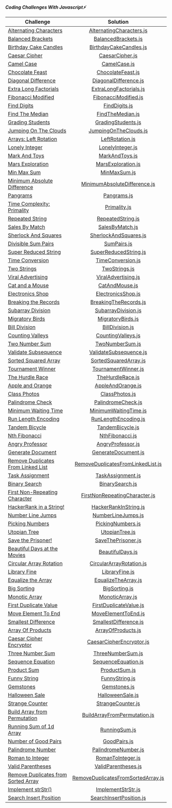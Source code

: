 ***Coding Challenges With Javascript⚡️***

| Challenge                                                                                                            |                                                                                        Solution                                                                                        |
|----------------------------------------------------------------------------------------------------------------------|:--------------------------------------------------------------------------------------------------------------------------------------------------------------------------------------:| 
| [Alternating Characters](https://www.hackerrank.com/challenges/alternating-characters/problem?h_r=internal-search)   |                                    [AlternatingCharacters.js](https://github.com/esrasen9/algo-challenges-js/blob/master/AlternatingCharacters.js)                                     |
| [Balanced Brackets](https://www.hackerrank.com/challenges/balanced-brackets/problem?h_r=internal-search)             |                                         [BalancedBrackets.js](https://github.com/esrasen9/algo-challenges-js/blob/master/BalancedBrackets.js)                                          | 
| [Birthday Cake Candles](https://www.hackerrank.com/challenges/birthday-cake-candles/problem?h_r=internal-search)     |                                      [BirthdayCakeCandles.js](https://github.com/esrasen9/algo-challenges-js/blob/master/BirthdayCakeCandles.js)                                       |
| [Caesar Cipher](https://www.hackerrank.com/challenges/caesar-cipher-1/problem)                                       |                                             [CaesarCipher.js](https://github.com/esrasen9/algo-challenges-js/blob/master/CaesarCipher.js)                                              |
| [Camel Case](https://www.hackerrank.com/challenges/camelcase/problem)                                                |                                                [CamelCase.js](https://github.com/esrasen9/algo-challenges-js/blob/master/CamelCase.js)                                                 |
| [Chocolate Feast](https://www.hackerrank.com/challenges/chocolate-feast/problem)                                     |                                           [ChocolateFeast.js](https://github.com/esrasen9/algo-challenges-js/blob/master/ChocolateFeast.js)                                            |
| [Diagonal Difference](https://www.hackerrank.com/challenges/diagonal-difference/problem)                             |                                       [DiagonalDifference.js](https://github.com/esrasen9/algo-challenges-js/blob/master/DiagonalDifference.js)                                        |
| [Extra Long Factorials](https://www.hackerrank.com/challenges/extra-long-factorials/problem)                         |                                      [ExtraLongFactorials.js](https://github.com/esrasen9/algo-challenges-js/blob/master/ExtraLongFactorials.js)                                       |
| [Fibonacci Modified](https://www.hackerrank.com/challenges/fibonacci-modified/problem)                               |                                        [FibonacciModified.js](https://github.com/esrasen9/algo-challenges-js/blob/master/FibonacciModified.js)                                         |
| [Find Digits](https://www.hackerrank.com/challenges/find-digits/problem)                                             |                                               [FindDigits.js](https://github.com/esrasen9/algo-challenges-js/blob/master/FindDigits.js)                                                |
| [Find The Median](https://www.hackerrank.com/challenges/find-the-median/problem)                                     |                                            [FindTheMedian.js](https://github.com/esrasen9/algo-challenges-js/blob/master/FindTheMedian.js)                                             |
| [Grading Students](https://www.hackerrank.com/challenges/three-month-preparation-kit-grading/problem)                |                                          [GradingStudents.js](https://github.com/esrasen9/algo-challenges-js/blob/master/GradingStudents.js)                                           |
| [Jumping On The Clouds](https://www.hackerrank.com/challenges/jumping-on-the-clouds/problem)                         |                                       [JumpingOnTheClouds.js](https://github.com/esrasen9/algo-challenges-js/blob/master/JumpingOnTheClouds.js)                                        |
| [Arrays: Left Rotation](https://www.hackerrank.com/challenges/ctci-array-left-rotation/problem)                      |                                             [LeftRotation.js](https://github.com/esrasen9/algo-challenges-js/blob/master/LeftRotation.js)                                              |
| [Lonely Integer](https://www.hackerrank.com/challenges/ctci-lonely-integer/problem)                                  |                                            [LonelyInteger.js](https://github.com/esrasen9/algo-challenges-js/blob/master/LonelyInteger.js)                                             |
| [Mark And Toys](https://www.hackerrank.com/challenges/mark-and-toys/problem)                                         |                                              [MarkAndToys.js](https://github.com/esrasen9/algo-challenges-js/blob/master/MarkAndToys.js)                                               |
| [Mars Exploration](https://www.hackerrank.com/challenges/mars-exploration/problem)                                   |                                          [MarsExploration.js](https://github.com/esrasen9/algo-challenges-js/blob/master/MarsExploration.js)                                           |
| [Min Max Sum](https://www.hackerrank.com/challenges/mini-max-sum/problem)                                            |                                                [MinMaxSum.js](https://github.com/esrasen9/algo-challenges-js/blob/master/MinMaxSum.js)                                                 |
| [Minimum Absolute Difference](https://www.hackerrank.com/challenges/minimum-absolute-difference-in-an-array/problem) |                                [MinimumAbsoluteDifference.js](https://github.com/esrasen9/algo-challenges-js/blob/master/MinimumAbsoluteDifference.js)                                 |
| [Pangrams](https://www.hackerrank.com/challenges/pangrams/problem)                                                   |                                                 [Pangrams.js](https://github.com/esrasen9/algo-challenges-js/blob/master/Pangrams.js)                                                  |
| [Time Complexity: Primality](https://www.hackerrank.com/challenges/ctci-big-o/problem)                               |                                                [Primality.js](https://github.com/esrasen9/algo-challenges-js/blob/master/Primality.js)                                                 |
| [Repeated String](https://www.hackerrank.com/challenges/repeated-string/problem)                                     |                                           [RepeatedString.js](https://github.com/esrasen9/algo-challenges-js/blob/master/RepeatedString.js)                                            |
| [Sales By Match](https://www.hackerrank.com/challenges/sock-merchant/problem)                                        |                                             [SalesByMatch.js](https://github.com/esrasen9/algo-challenges-js/blob/master/SalesByMatch.js)                                              |
| [Sherlock And Squares](https://www.hackerrank.com/challenges/sherlock-and-squares/problem)                           |                                       [SherlockAndSquares.js](https://github.com/esrasen9/algo-challenges-js/blob/master/SherlockAndSquares.js)                                        |
| [Divisible Sum Pairs](https://www.hackerrank.com/challenges/divisible-sum-pairs/problem)                             |                                                 [SumPairs.js](https://github.com/esrasen9/algo-challenges-js/blob/master/SumPairs.js)                                                  |
| [Super Reduced String](https://www.hackerrank.com/challenges/reduced-string/problem)                                 |                                       [SuperReducedString.js](https://github.com/esrasen9/algo-challenges-js/blob/master/SuperReducedString.js)                                        |
| [Time Conversion](https://www.hackerrank.com/challenges/time-conversion/problem)                                     |                                           [TimeConversion.js](https://github.com/esrasen9/algo-challenges-js/blob/master/TimeConversion.js)                                            |
| [Two Strings](https://www.hackerrank.com/challenges/two-strings/problem)                                             |                                               [TwoStrings.js](https://github.com/esrasen9/algo-challenges-js/blob/master/TwoStrings.js)                                                |
| [Viral Advertising](https://www.hackerrank.com/challenges/strange-advertising/problem)                               |                                         [ViralAdvertising.js](https://github.com/esrasen9/algo-challenges-js/blob/master/ViralAdvertising.js)                                          |
| [Cat and a Mouse](https://www.hackerrank.com/challenges/cats-and-a-mouse/problem)                                    |                                              [CatAndMouse.js](https://github.com/esrasen9/algo-challenges-js/blob/master/CatAndMouse.js)                                               |
| [Electronics Shop](https://www.hackerrank.com/challenges/electronics-shop/problem)                                   |                                          [ElectronicsShop.js](https://github.com/esrasen9/algo-challenges-js/blob/master/ElectronicsShop.js)                                           |
| [Breaking the Records](https://www.hackerrank.com/challenges/breaking-best-and-worst-records/problem)                |                                       [BreakingTheRecords.js](https://github.com/esrasen9/algo-challenges-js/blob/master/BreakingTheRecords.js)                                        |
| [Subarray Division](https://www.hackerrank.com/challenges/the-birthday-bar/problem)                                  |                                         [SubarrayDivision.js](https://github.com/esrasen9/algo-challenges-js/blob/master/SubarrayDivision.js)                                          |
| [Migratory Birds](https://www.hackerrank.com/challenges/migratory-birds/problem)                                     |                                           [MigratoryBirds.js](https://github.com/esrasen9/algo-challenges-js/blob/master/MigratoryBirds.js)                                            |
| [Bill Division](https://www.hackerrank.com/challenges/bon-appetit/problem)                                           |                                             [BillDivision.js](https://github.com/esrasen9/algo-challenges-js/blob/master/BillDivision.js)                                              |
| [Counting Valleys](https://www.hackerrank.com/challenges/counting-valleys/problem)                                   |                                          [CountingValleys.js](https://github.com/esrasen9/algo-challenges-js/blob/master/CountingValleys.js)                                           |
| [Two Number Sum](https://www.algoexpert.io/questions/Two%20Number%20Sum)                                             |                                             [TwoNumberSum.js](https://github.com/esrasen9/algo-challenges-js/blob/master/TwoNumberSum.js)                                              |
| [Validate Subsequence](https://www.algoexpert.io/questions/Validate%20Subsequence)                                   |                                      [ValidateSubsequence.js](https://github.com/esrasen9/algo-challenges-js/blob/master/ValidateSubsequence.js)                                       |
| [Sorted Squared Array](https://www.algoexpert.io/questions/Sorted%20Squared%20Array)                                 |                                       [SortedSquaredArray.js](https://github.com/esrasen9/algo-challenges-js/blob/master/SortedSquaredArray.js)                                        |
| [Tournament Winner](https://www.algoexpert.io/questions/Tournament%20Winner)                                         |                                         [TournamentWinner.js](https://github.com/esrasen9/algo-challenges-js/blob/master/TournamentWinner.js)                                          |
| [The Hurdle Race](https://www.hackerrank.com/challenges/the-hurdle-race/problem)                                     |                                            [TheHurdleRace.js](https://github.com/esrasen9/algo-challenges-js/blob/master/TheHurdleRace.js)                                             |
| [Apple and Orange](https://www.hackerrank.com/challenges/apple-and-orange/problem)                                   |                                           [AppleAndOrange.js](https://github.com/esrasen9/algo-challenges-js/blob/master/AppleAndOrange.js)                                            |
| [Class Photos](https://www.algoexpert.io/questions/Class%20Photos)                                                   |                                              [ClassPhotos.js](https://github.com/esrasen9/algo-challenges-js/blob/master/ClassPhotos.js)                                               | 
| [Palindrome Check](https://www.algoexpert.io/questions/Palindrome%20Check)                                           |                                          [PalindromeCheck.js](https://github.com/esrasen9/algo-challenges-js/blob/master/PalindromeCheck.js)                                           |
| [Minimum Waiting Time](https://www.algoexpert.io/questions/Minimum%20Waiting%20Time)                                 |                                       [MinimumWaitingTime.js](https://github.com/esrasen9/algo-challenges-js/blob/master/MinimumWaitingTime.js)                                        |
| [Run Length Encoding](https://www.algoexpert.io/questions/Run-Length%20Encoding)                                     |                                        [RunLengthEncoding.js](https://github.com/esrasen9/algo-challenges-js/blob/master/RunLengthEncoding.js)                                         |
| [Tandem Bicycle](https://www.algoexpert.io/questions/Tandem%20Bicycle)                                               |                                            [TandemBicycle.js](https://github.com/esrasen9/algo-challenges-js/blob/master/TandemBicycle.js)                                             |
| [Nth Fibonacci](https://www.algoexpert.io/questions/Nth%20Fibonacci)                                                 |                                             [NthFibonacci.js](https://github.com/esrasen9/algo-challenges-js/blob/master/NthFibonacci.js)                                              |
| [Angry Professor](https://www.hackerrank.com/challenges/angry-professor/problem)                                     |                                           [AngryProfessor.js](https://github.com/esrasen9/algo-challenges-js/blob/master/AngryProfessor.js)                                            |
| [Generate Document](https://www.algoexpert.io/questions/Generate%20Document)                                         |                                         [GenerateDocument.js](https://github.com/esrasen9/algo-challenges-js/blob/master/GenerateDocument.js)                                          |
| [Remove Duplicates From Linked List](https://www.algoexpert.io/questions/Remove%20Duplicates%20From%20Linked%20List) |                           [RemoveDuplicatesFromLinkedList.js](https://github.com/esrasen9/algo-challenges-js/blob/master/RemoveDuplicatesFromLinkedList.js)                            | 
| [Task Assignment](https://www.algoexpert.io/questions/Task%20Assignment)                                             |                                           [TaskAssignment.js](https://github.com/esrasen9/algo-challenges-js/blob/master/TaskAssignment.js)                                            |
| [Binary Search](https://www.algoexpert.io/questions/Binary%20Search)                                                 |                                             [BinarySearch.js](https://github.com/esrasen9/algo-challenges-js/blob/master/BinarySearch.js)                                              |
| [First Non-Repeating Character](https://www.algoexpert.io/questions/First%20Non-Repeating%20Character)               |                               [FirstNonRepeatingCharacter.js](https://github.com/esrasen9/algo-challenges-js/blob/master/FirstNonRepeatingCharacter.js)                                |
| [HackerRank in a String!](https://www.hackerrank.com/challenges/hackerrank-in-a-string/problem?isFullScreen=false)   |                                       [HackerRankInString.js](https://github.com/esrasen9/algo-challenges-js/blob/master/HackerRankInString.js)                                        |
| [Number Line Jumps](https://www.hackerrank.com/challenges/kangaroo/problem)                                          |                                          [NumberLineJumps.js](https://github.com/esrasen9/algo-challenges-js/blob/master/NumberLineJumps.js)                                           |
| [Picking Numbers](https://www.hackerrank.com/challenges/picking-numbers/problem?isFullScreen=false)                  |                                           [PickingNumbers.js](https://github.com/esrasen9/algo-challenges-js/blob/master/PickingNumbers.js)                                            |                                                                
| [Utopian Tree](https://www.hackerrank.com/challenges/utopian-tree/problem?isFullScreen=false)                        |                                              [UtopianTree.js](https://github.com/esrasen9/algo-challenges-js/blob/master/UtopianTree.js)                                               |
| [Save the Prisoner!](https://www.hackerrank.com/challenges/save-the-prisoner/problem?isFullScreen=false)             |                                          [SaveThePrisoner.js](https://github.com/esrasen9/algo-challenges-js/blob/master/SaveThePrisoner.js)                                           |                                                                
| [Beautiful Days at the Movies](https://www.hackerrank.com/challenges/beautiful-days-at-the-movies/problem)           |                                            [BeautifulDays.js](https://github.com/esrasen9/algo-challenges-js/blob/master/BeautifulDays.js)                                             |
| [Circular Array Rotation](https://www.hackerrank.com/challenges/circular-array-rotation/problem)                     |                                    [CircularArrayRotation.js](https://github.com/esrasen9/algo-challenges-js/blob/master/CircularArrayRotation.js)                                     |
| [Library Fine](https://www.hackerrank.com/challenges/library-fine/problem)                                           |                                              [LibraryFine.js](https://github.com/esrasen9/algo-challenges-js/blob/master/LibraryFine.js)                                               |
| [Equalize the Array](https://www.hackerrank.com/challenges/equality-in-a-array/problem)                              |                                         [EqualizeTheArray.js](https://github.com/esrasen9/algo-challenges-js/blob/master/EqualizeTheArray.js)                                          |
| [Big Sorting](https://www.hackerrank.com/challenges/big-sorting/problem)                                             |                                               [BigSorting.js](https://github.com/esrasen9/algo-challenges-js/blob/master/BigSorting.js)                                                |
| [Monotic Array](https://www.algoexpert.io/questions/Monotonic%20Array)                                               |                                             [MonoticArray.js](https://github.com/esrasen9/algo-challenges-js/blob/master/MonoticArray.js)                                              |
| [First Duplicate Value](https://www.algoexpert.io/questions/First%20Duplicate%20Value)                               |                                      [FirstDuplicateValue.js](https://github.com/esrasen9/algo-challenges-js/blob/master/FirstDuplicateValue.js)                                       |
| [Move Element To End](https://www.algoexpert.io/questions/Move%20Element%20To%20End)                                 |                                         [MoveElementToEnd.js](https://github.com/esrasen9/algo-challenges-js/blob/master/MoveElementToEnd.js)                                          |                                                    
| [Smallest Difference](https://www.algoexpert.io/questions/Smallest%20Difference)                                     |                                       [SmallestDifference.js](https://github.com/esrasen9/algo-challenges-js/blob/master/SmallestDifference.js)                                        |
| [Array Of Products](https://www.algoexpert.io/questions/Array%20Of%20Products)                                       |                                          [ArrayOfProducts.js](https://github.com/esrasen9/algo-challenges-js/blob/master/ArrayOfProducts.js)                                           |
| [Caesar Cipher Encryptor](https://www.algoexpert.io/questions/Caesar%20Cipher%20Encryptor)                           |                                    [CaesarCipherEncryptor.js](https://github.com/esrasen9/algo-challenges-js/blob/master/CaesarCipherEncryptor.js)                                     |                                                    
| [Three Number Sum](https://www.algoexpert.io/questions/Three%20Number%20Sum)                                         |                                           [ThreeNumberSum.js](https://github.com/esrasen9/algo-challenges-js/blob/master/ThreeNumberSum.js)                                            |                                                       
| [Sequence Equation](https://www.hackerrank.com/challenges/permutation-equation/problem)                              |                                         [SequenceEquation.js](https://github.com/esrasen9/algo-challenges-js/blob/master/SequenceEquation.js)                                          |
| [Product Sum](https://www.algoexpert.io/questions/Product%20Sum)                                                     |                                               [ProductSum.js](https://github.com/esrasen9/algo-challenges-js/blob/master/ProductSum.js)                                                |                                                                
| [Funny String](https://www.hackerrank.com/challenges/funny-string/problem)                                           |                                              [FunnyString.js](https://github.com/esrasen9/algo-challenges-js/blob/master/FunnyString.js)                                               |
| [Gemstones](https://www.hackerrank.com/challenges/gem-stones/problem)                                                |                                                [Gemstones.js](https://github.com/esrasen9/algo-challenges-js/blob/master/Gemstones.js)                                                 |
| [Halloween Sale](https://www.hackerrank.com/challenges/halloween-sale/problem)                                       |                                            [HalloweenSale.js](https://github.com/esrasen9/algo-challenges-js/blob/master/HalloweenSale.js)                                             |
| [Strange Counter](https://www.hackerrank.com/challenges/strange-code/problem)                                        |                                           [StrangeCounter.js](https://github.com/esrasen9/algo-challenges-js/blob/master/StrangeCounter.js)                                            |
| [Build Array from Permutation](https://leetcode.com/problems/build-array-from-permutation/)                          |                                [BuildArrayFromPermutation.js](https://github.com/esrasen9/algo-challenges-js/blob/master/BuildArrayFromPermutation.js)                                 |                                                                 |
| [Running Sum of 1d Array](https://leetcode.com/problems/running-sum-of-1d-array/)                                    |                                               [RunningSum.js](https://github.com/esrasen9/algo-challenges-js/blob/master/RunningSum.js)                                                
| [Number of Good Pairs](https://leetcode.com/problems/number-of-good-pairs/)                                          |                                                [GoodPairs.js](https://github.com/esrasen9/algo-challenges-js/blob/master/GoodPairs.js)                                                 |                                                                |
| [Palindrome Number](https://leetcode.com/problems/palindrome-number/)                                                |                                         [PalindromeNumber.js](https://github.com/esrasen9/algo-challenges-js/blob/master/PalindromeNumber.js)                                          |                                                                |
| [Roman to Integer](https://leetcode.com/problems/roman-to-integer/)                                                  |                                           [RomanToInteger.js](https://github.com/esrasen9/algo-challenges-js/blob/master/RomanToInteger.js)                                            |
| [Valid Parentheses](https://leetcode.com/problems/valid-parentheses/)                                                |                                         [ValidParentheses.js](https://github.com/esrasen9/algo-challenges-js/blob/master/ValidParentheses.js)                                          |                                                      
| [Remove Duplicates from Sorted Array](https://leetcode.com/problems/remove-duplicates-from-sorted-array)             |                          [RemoveDuplicatesFromSortedArray.js](https://github.com/esrasen9/algo-challenges-js/blob/master/RemoveDuplicatesFromSortedArray.js)                           |
| [Implement strStr()](https://leetcode.com/problems/implement-strstr)                                                 |                                          [ImplementStrStr.js](https://github.com/esrasen9/algo-challenges-js/blob/master/ImplementStrStr.js)                                           |
| [Search Insert Position](https://leetcode.com/problems/search-insert-position)                                       |                                     [SearchInsertPosition.js](https://github.com/esrasen9/algo-challenges-js/blob/master/SearchInsertPosition.js)                                      |                                             [                                          |